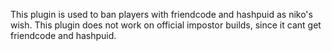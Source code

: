 This plugin is used to ban players with friendcode and hashpuid as niko's wish.
This plugin does not work on official impostor builds, since it cant get friendcode and hashpuid.
